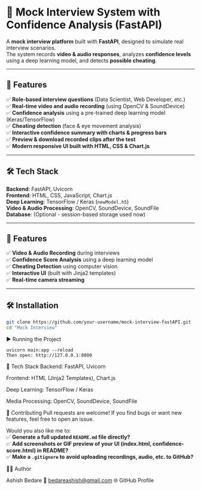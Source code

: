 # 🎥 Mock Interview System with Confidence Analysis (FastAPI)

A **mock interview platform** built with **FastAPI**, designed to simulate real interview scenarios.  
The system records **video & audio responses**, analyzes **confidence levels** using a deep learning model, and detects **possible cheating**.

---

## 🚀 Features

✅ **Role-based interview questions** (Data Scientist, Web Developer, etc.)  
✅ **Real-time video and audio recording** (using OpenCV & SoundDevice)  
✅ **Confidence analysis** using a pre-trained deep learning model (Keras/TensorFlow)  
✅ **Cheating detection** (face & eye movement analysis)  
✅ **Interactive confidence summary with charts & progress bars**  
✅ **Preview & download recorded clips after the test**  
✅ **Modern responsive UI built with HTML, CSS & Chart.js**

---

## 🛠️ Tech Stack

**Backend**: FastAPI, Uvicorn  
**Frontend**: HTML, CSS, JavaScript, Chart.js  
**Deep Learning**: TensorFlow / Keras (`newModel.h5`)  
**Video & Audio Processing**: OpenCV, SoundDevice, SoundFile  
**Database**: (Optional - session-based storage used now)  

---

## 🚀 Features

✅ **Video & Audio Recording** during interviews  
✅ **Confidence Score Analysis** using a deep learning model  
✅ **Cheating Detection** using computer vision  
✅ **Interactive UI** (built with Jinja2 templates)  
✅ **Real-time camera streaming**

---

## 🛠 Installation

```bash
git clone https://github.com/your-username/mock-interview-fastAPI.git
cd "Mock Interview"
```
▶️ Running the Project
```
uvicorn main:app --reload
Then open: http://127.0.0.1:8000
```
📌 Tech Stack
Backend: FastAPI, Uvicorn

Frontend: HTML (Jinja2 Templates), Chart.js

Deep Learning: TensorFlow / Keras

Media Processing: OpenCV, SoundDevice, SoundFile

🤝 Contributing
Pull requests are welcome! If you find bugs or want new features, feel free to open an issue.

Would you also like me to:  
✅ **Generate a full updated `README.md` file directly?**  
✅ **Add screenshots or GIF preview of your UI (index.html, confidence-score.html) in README?**  
✅ **Make a `.gitignore` to avoid uploading recordings, audio, etc. to GitHub?**

👨‍💻 Author

Ashish Bedare
📧 bedareashish@gmail.com
🌐 GitHub Profile
